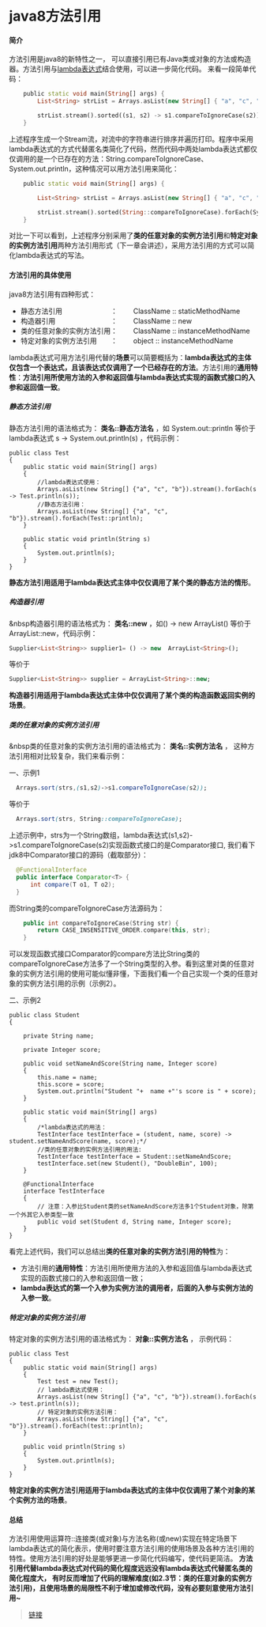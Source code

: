 # java8方法引用

#### 简介

   方法引用是java8的新特性之一， 可以直接引用已有Java类或对象的方法或构造器。方法引用与[lambda表达式](https://www.jianshu.com/p/8d7f98116693)结合使用，可以进一步简化代码。
   来看一段简单代码：



```dart
    public static void main(String[] args) {
        List<String> strList = Arrays.asList(new String[] { "a", "c", "b" });

        strList.stream().sorted((s1, s2) -> s1.compareToIgnoreCase(s2)).forEach(s -> System.out.println(s));
    }
```

上述程序生成一个Stream流，对流中的字符串进行排序并遍历打印。程序中采用lambda表达式的方式代替匿名类简化了代码，然而代码中两处lambda表达式都仅仅调用的是一个已存在的方法：String.compareToIgnoreCase、System.out.println，这种情况可以用方法引用来简化：



```dart
    public static void main(String[] args) {

        List<String> strList = Arrays.asList(new String[] { "a", "c", "b" });

        strList.stream().sorted(String::compareToIgnoreCase).forEach(System.out::println);
    }
```

对比一下可以看到，上述程序分别采用了**类的任意对象的实例方法引用**和**特定对象的实例方法引用**两种方法引用形式（下一章会讲述），采用方法引用的方式可以简化lambda表达式的写法。

#### 方法引用的具体使用

java8方法引用有四种形式：

-   静态方法引用　　　　　　　：　 　ClassName :: staticMethodName
-   构造器引用　　　　　　　　：　 　ClassName :: new
-   类的任意对象的实例方法引用：　 　ClassName :: instanceMethodName
-   特定对象的实例方法引用　　：　 　object :: instanceMethodName

lambda表达式可用方法引用代替的**场景**可以简要概括为：**lambda表达式的主体仅包含一个表达式，且该表达式仅调用了一个已经存在的方法**。方法引用的**通用特性**：**方法引用所使用方法的入参和返回值与lambda表达式实现的函数式接口的入参和返回值一致**。

##### 静态方法引用

  静态方法引用的语法格式为： **类名::静态方法名** ，如
 System.out::println 等价于lambda表达式 s -> System.out.println(s) ，代码示例：



```tsx
public class Test
{
    public static void main(String[] args)
    {
        //lambda表达式使用：
        Arrays.asList(new String[] {"a", "c", "b"}).stream().forEach(s -> Test.println(s));
        //静态方法引用：
        Arrays.asList(new String[] {"a", "c", "b"}).stream().forEach(Test::println);
    }
    
    public static void println(String s)
    {
        System.out.println(s);
    }
}
```

**静态方法引用适用于lambda表达式主体中仅仅调用了某个类的静态方法的情形**。

##### 构造器引用

  &nbsp构造器引用的语法格式为： **类名::new** ，如() -> new  ArrayList<String>() 等价于 ArrayList<String>::new，代码示例：



```dart
Supplier<List<String>> supplier1= () -> new  ArrayList<String>();
```

等价于



```dart
Supplier<List<String>> supplier = ArrayList<String>::new;
```

**构造器引用适用于lambda表达式主体中仅仅调用了某个类的构造函数返回实例的场景**。

##### 类的任意对象的实例方法引用

  &nbsp类的任意对象的实例方法引用的语法格式为： **类名::实例方法名** ， 这种方法引用相对比较复杂，我们来看示例：

一、示例1



```css
  Arrays.sort(strs,(s1,s2)->s1.compareToIgnoreCase(s2));
```

等价于



```css
  Arrays.sort(strs, String::compareToIgnoreCase);
```

上述示例中，strs为一个String数组，lambda表达式(s1,s2)->s1.compareToIgnoreCase(s2)实现函数式接口的是Comparator接口, 我们看下jdk8中Comparator接口的源码（截取部分）：



```java
  @FunctionalInterface
  public interface Comparator<T> {
      int compare(T o1, T o2);
  }
```

而String类的compareToIgnoreCase方法源码为：



```cpp
    public int compareToIgnoreCase(String str) {
        return CASE_INSENSITIVE_ORDER.compare(this, str);
    }
```

可以发现函数式接口Comparator<String>的compare方法比String类的compareToIgnoreCase方法多了一个String类型的入参。看到这里对类的任意对象的实例方法引用的使用可能似懂非懂，下面我们看一个自己实现一个类的任意对象的实例方法引用的示例（示例2）。

二、示例2



```tsx
public class Student
{
    
    private String name;
    
    private Integer score;
    
    public void setNameAndScore(String name, Integer score)
    {
        this.name = name;
        this.score = score;
        System.out.println("Student "+  name +"'s score is " + score);
    }
     
    public static void main(String[] args)
    {
        /*lambda表达式的用法：
        TestInterface testInterface = (student, name, score) -> student.setNameAndScore(name, score);*/
        //类的任意对象的实例方法引用的用法:
        TestInterface testInterface = Student::setNameAndScore;
        testInterface.set(new Student(), "DoubleBin", 100);
    }
    
    @FunctionalInterface
    interface TestInterface
    {
        // 注意：入参比Student类的setNameAndScore方法多1个Student对象，除第一个外其它入参类型一致
        public void set(Student d, String name, Integer score);
    }
}
```

看完上述代码，我们可以总结出**类的任意对象的实例方法引用的特性**为：

-   方法引用的**通用特性**：方法引用所使用方法的入参和返回值与lambda表达式实现的函数式接口的入参和返回值一致；
-   **lambda表达式的第一个入参为实例方法的调用者，后面的入参与实例方法的入参一致**。

##### 特定对象的实例方法引用

  特定对象的实例方法引用的语法格式为： **对象::实例方法名** ， 示例代码：



```tsx
public class Test
{
    public static void main(String[] args)
    {
        Test test = new Test();
        // lambda表达式使用：
        Arrays.asList(new String[] {"a", "c", "b"}).stream().forEach(s -> test.println(s));
        // 特定对象的实例方法引用：
        Arrays.asList(new String[] {"a", "c", "b"}).stream().forEach(test::println);
    }
    
    public void println(String s)
    {
        System.out.println(s);
    }
}
```

**特定对象的实例方法引用适用于lambda表达式的主体中仅仅调用了某个对象的某个实例方法的场景**。

#### 总结

   方法引用使用运算符::连接类(或对象)与方法名称(或new)实现在特定场景下lambda表达式的简化表示，使用时要注意方法引用的使用场景及各种方法引用的特性。使用方法引用的好处是能够更进一步简化代码编写，使代码更简洁。
    **方法引用代替lambda表达式对代码的简化程度远远没有lambda表达式代替匿名类的简化程度大， 有时反而增加了代码的理解难度(如2.3节：类的任意对象的实例方法引用)，且使用场景的局限性不利于增加或修改代码，没有必要刻意使用方法引用~**

>   [链接](https://www.jianshu.com/p/62465b26818f)